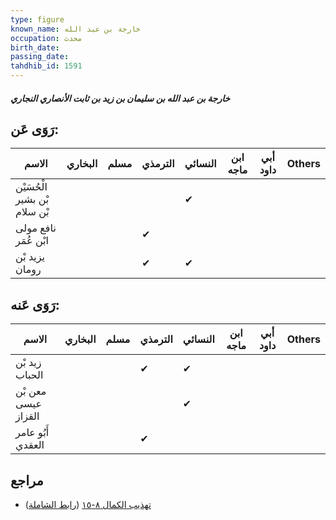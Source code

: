 ```yaml
---
type: figure
known_name: خارجة بن عبد الله
occupation: محدث
birth_date:
passing_date:
tahdhib_id: 1591
---
```

##### خارجة بن عبد الله بن سليمان بن زيد بن ثابت الأنصاري النجاري

## رَوَى عَن:
| الاسم                        | البخاري | مسلم | الترمذي | النسائي | ابن ماجه | أبي داود | Others |
| ---------------------------- | ------- | ---- | ------- | ------- | -------- | -------- | ------ |
| الْحُسَيْن بْن بشير بْن سلام |         |      |         | ✔       |          |          |        |
| نافع مولى ابْن عُمَر         |         |      | ✔       |         |          |          |        |
| يزيد بْن رومان               |         |      | ✔       | ✔       |          |          |        |
## رَوَى عَنه:
| الاسم               | البخاري | مسلم | الترمذي | النسائي | ابن ماجه | أبي داود | Others |
| ------------------- | ------- | ---- | ------- | ------- | -------- | -------- | ------ |
| زيد بْن الحباب      |         |      | ✔       | ✔       |          |          |        |
| معن بْن عيسى القزاز |         |      |         | ✔       |          |          |        |
| أَبُو عامر العقدي   |         |      | ✔       |         |          |          |        |
## مراجع
- [تهذيب الكمال ٨-١٥](obsidian://open?vault=Tahdhib-al-Kamal&file=Figures/١٥٩١-خارجة%20بن%20عبد%20الله%20بن%20سليمان%20بن%20زيد%20بن%20ثابت%20الأنصاري%20النجاري) ([رابط الشاملة](https://shamela.ws/book/3722/3726))